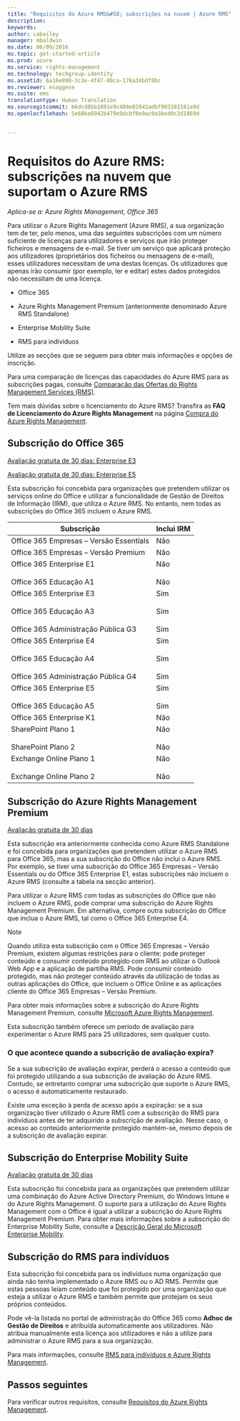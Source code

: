 ```yaml
---
title: "Requisitos do Azure RMS&#58; subscrições na nuvem | Azure RMS"
description: 
keywords: 
author: cabailey
manager: mbaldwin
ms.date: 06/09/2016
ms.topic: get-started-article
ms.prod: azure
ms.service: rights-management
ms.technology: techgroup-identity
ms.assetid: 6a16e890-3c3e-4f47-80ca-176a34bdf8bc
ms.reviewer: esaggese
ms.suite: ems
translationtype: Human Translation
ms.sourcegitcommit: b6dcd8bb1091e9c484e02042adbf993381581a9d
ms.openlocfilehash: 5e68ba6942b479e9dcbf0e9ac0a3bed0c2d1869d


---
```



# Requisitos do Azure RMS: subscrições na nuvem que suportam o Azure RMS

*Aplica-se a: Azure Rights Management, Office 365*

Para utilizar o Azure Rights Management (Azure RMS), a sua organização tem de ter, pelo menos, uma das seguintes subscrições com um número suficiente de licenças para utilizadores e serviços que irão proteger ficheiros e mensagens de e-mail. Se tiver um serviço que aplicará proteção aos utilizadores (proprietários dos ficheiros ou mensagens de e-mail), esses utilizadores necessitam de uma destas licenças. Os utilizadores que apenas irão consumir (por exemplo, ler e editar) estes dados protegidos não necessitam de uma licença.

-   Office 365

-   Azure Rights Management Premium (anteriormente denominado Azure RMS Standalone)

-   Enterprise Mobility Suite

-   RMS para indivíduos

Utilize as secções que se seguem para obter mais informações e opções de inscrição.

Para uma comparação de licenças das capacidades do Azure RMS para as subscrições pagas, consulte [Comparação das Ofertas do Rights Management Services (RMS)](http://technet.microsoft.com/dn858608).

Tem mais dúvidas sobre o licenciamento do Azure RMS? Transfira as **FAQ de Licenciamento do Azure Rights Management** na página [Compra do Azure Rights Management](https://www.microsoft.com/en-us/server-cloud/products/azure-rights-management/Purchasing.aspx). 

## Subscrição do Office 365
[Avaliação gratuita de 30 dias: Enterprise E3](http://go.microsoft.com/fwlink/p/?LinkID=403802)

[Avaliação gratuita de 30 dias: Enterprise E5](https://go.microsoft.com/fwlink/p/?LinkID=698279)

Esta subscrição foi concebida para organizações que pretendem utilizar os serviços online do Office e utilizar a funcionalidade de Gestão de Direitos de Informação (IRM), que utiliza o Azure RMS. No entanto, nem todas as subscrições do Office 365 incluem o Azure RMS.

Subscrição  |Inclui IRM 
------------- | ------------- |
Office 365 Empresas – Versão Essentials|Não|
Office 365 Empresas – Versão Premium|Não|
Office 365 Enterprise E1 <br /><br /> Office 365 Educação A1|Não <br /><br /> Não|
Office 365 Enterprise E3 <br /><br /> Office 365 Educação A3 <br /><br /> Office 365 Administração Pública G3|Sim <br /><br /> Sim <br /><br /> Sim|
Office 365 Enterprise E4 <br /><br /> Office 365 Educação A4 <br /><br /> Office 365 Administração Pública G4|Sim <br /><br /> Sim <br /><br /> Sim|
Office 365 Enterprise E5 <br /><br /> Office 365 Educação A5|Sim <br /><br /> Sim|
Office 365 Enterprise K1|Não|
SharePoint Plano 1 <br /><br /> SharePoint Plano 2|Não <br /><br /> Não|
Exchange Online Plano 1 <br /><br /> Exchange Online Plano 2|Não <br /><br /> Não|


## Subscrição do Azure Rights Management Premium
[Avaliação gratuita de 30 dias](https://portal.microsoftonline.com/Signup/MainSignUp15.aspx?&amp;OfferId=A43415D3-404C-4df3-B31B-AAD28118A778&amp;dl=RIGHTSMANAGEMENT&amp;ali=1)

Esta subscrição era anteriormente conhecida como Azure RMS Standalone e foi concebida para organizações que pretendem utilizar o Azure RMS para Office 365, mas a sua subscrição do Office não inclui o Azure RMS. Por exemplo, se tiver uma subscrição do Office 365 Empresas – Versão Essentials ou do Office 365 Enterprise E1, estas subscrições não incluem o Azure RMS (consulte a tabela na secção anterior). 

Para utilizar o Azure RMS com todas as subscrições do Office que não incluem o Azure RMS, pode comprar uma subscrição do Azure Rights Management Premium. Em alternativa, compre outra subscrição do Office que inclua o Azure RMS, tal como o Office 365 Enterprise E4.

> [!NOTE]
> Quando utiliza esta subscrição com o Office 365 Empresas – Versão Premium, existem algumas restrições para o cliente: pode proteger conteúdo e consumir conteúdo protegido com RMS ao utilizar o Outlook Web App e a aplicação de partilha RMS. Pode consumir conteúdo protegido, mas não proteger conteúdo através da utilização de todas as outras aplicações do Office, que incluem o Office Online e as aplicações cliente do Office 365 Empresas – Versão Premium.

Para obter mais informações sobre a subscrição do Azure Rights Management Premium, consulte [Microsoft Azure Rights Management](http://products.office.com/business/microsoft-azure-rights-management).

Esta subscrição também oferece um período de avaliação para experimentar o Azure RMS para 25 utilizadores, sem qualquer custo. 

### O que acontece quando a subscrição de avaliação expira?
Se a sua subscrição de avaliação expirar, perderá o acesso a conteúdo que foi protegido utilizando a sua subscrição de avaliação do Azure RMS. Contudo, se entretanto comprar uma subscrição que suporte o Azure RMS, o acesso é automaticamente restaurado.

Existe uma exceção à perda de acesso após a expiração: se a sua organização tiver utilizado o Azure RMS com a subscrição do RMS para indivíduos antes de ter adquirido a subscrição de avaliação. Nesse caso, o acesso ao conteúdo anteriormente protegido mantém-se, mesmo depois de a subscrição de avaliação expirar.

## Subscrição do Enterprise Mobility Suite
[Avaliação gratuita de 30 dias](https://portal.office.com/Signup/Signup.aspx?OfferId=2E63A04D-BE0B-4A0F-A8CF-407C1C299221&dl=EMS)

Esta subscrição foi concebida para as organizações que pretendem utilizar uma combinação do Azure Active Directory Premium, do Windows Intune e do Azure Rights Management. O suporte para a utilização do Azure Rights Management com o Office é igual a utilizar a subscrição do Azure Rights Management Premium. Para obter mais informações sobre a subscrição do Enterprise Mobility Suite, consulte a [Descrição Geral do Microsoft Enterprise Mobility](http://go.microsoft.com/fwlink/?LinkId=615386).

## Subscrição do RMS para indivíduos
Esta subscrição foi concebida para os indivíduos numa organização que ainda não tenha implementado o Azure RMS ou o AD RMS. Permite que estas pessoas leiam conteúdo que foi protegido por uma organização que esteja a utilizar o Azure RMS e também permite que protejam os seus próprios conteúdos.

Pode vê-la listada no portal de administração do Office 365 como **Adhoc de Gestão de Direitos** e atribuída automaticamente aos utilizadores. Não atribua manualmente esta licença aos utilizadores e não a utilize para administrar o Azure RMS para a sua organização. 

Para mais informações, consulte [RMS para indivíduos e Azure Rights Management](../understand-explore/rms-for-individuals.md).

## Passos seguintes
Para verificar outros requisitos, consulte [Requisitos do Azure Rights Management](requirements-azure-rms.md).


<!--HONumber=Jun16_HO4-->


